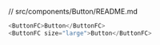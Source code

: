 // src/components/Button/README.md
```js
<ButtonFC>Button</ButtonFC>
<ButtonFC size="large">Button</ButtonFC>
```